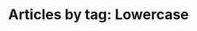 ---
layout: blog_by_tag
title: 'Articles by tag: Lowercase'
tag: lowercase
permalink: /unilogos/lowercase/
---